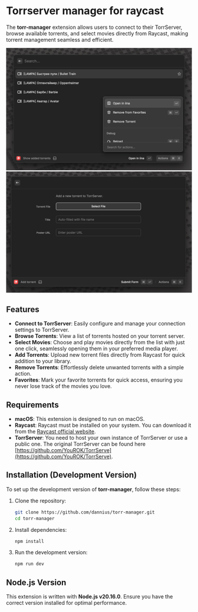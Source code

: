 # Torrserver manager for raycast

The **torr-manager** extension allows users to connect to their TorrServer, browse available torrents, and select movies directly from Raycast, making torrent management seamless and efficient.

<img src="readme-image-1.png" alt="Torrserver Manager" width="550"/>

<img src="readme-image-2.png" alt="Torrserver Manager" width="550"/>

## Features

- **Connect to TorrServer**: Easily configure and manage your connection settings to TorrServer.
- **Browse Torrents**: View a list of torrents hosted on your torrent server.
- **Select Movies**: Choose and play movies directly from the list with just one click, seamlessly opening them in your preferred media player.
- **Add Torrents**: Upload new torrent files directly from Raycast for quick addition to your library.
- **Remove Torrents**: Effortlessly delete unwanted torrents with a simple action.
- **Favorites**: Mark your favorite torrents for quick access, ensuring you never lose track of the movies you love.

## Requirements

- **macOS**: This extension is designed to run on macOS.
- **Raycast**: Raycast must be installed on your system. You can download it from the [Raycast official website](https://www.raycast.com).
- **TorrServer**: You need to host your own instance of TorrServer or use a public one. The original TorrServer can be found here [https://github.com/YouROK/TorrServe](https://github.com/YouROK/TorrServe).

## Installation (Development Version)

To set up the development version of **torr-manager**, follow these steps:

1. Clone the repository:

   ```bash
   git clone https://github.com/dannius/torr-manager.git
   cd torr-manager
   ```

2. Install dependencies:

   ```bash
   npm install
   ```

3. Run the development version:
   ```bash
   npm run dev
   ```

## **Node.js Version**

This extension is written with **Node.js v20.16.0**. Ensure you have the correct version installed for optimal performance.
